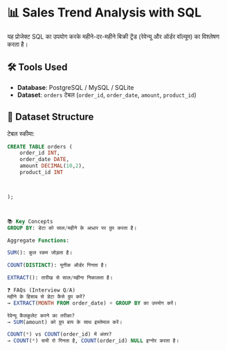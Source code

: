 # 📊 Sales Trend Analysis with SQL

यह प्रोजेक्ट SQL का उपयोग करके महीने-दर-महीने बिक्री ट्रेंड (रेवेन्यू और ऑर्डर वॉल्यूम) का विश्लेषण करता है।

## 🛠 Tools Used
- **Database**: PostgreSQL / MySQL / SQLite
- **Dataset**: `orders` टेबल (`order_id`, `order_date`, `amount`, `product_id`)

## 📂 Dataset Structure
टेबल स्कीमा:
```sql
CREATE TABLE orders (
    order_id INT,
    order_date DATE,
    amount DECIMAL(10,2),
    product_id INT



);



📚 Key Concepts
GROUP BY: डेटा को साल/महीने के आधार पर ग्रुप करता है।

Aggregate Functions:

SUM(): कुल रकम जोड़ता है।

COUNT(DISTINCT): यूनीक ऑर्डर गिनता है।

EXTRACT(): तारीख से साल/महीना निकालता है।

❓ FAQs (Interview Q/A)
महीने के हिसाब से डेटा कैसे ग्रुप करें?
→ EXTRACT(MONTH FROM order_date) + GROUP BY का उपयोग करें।

रेवेन्यू कैलकुलेट करने का तरीका?
→ SUM(amount) को ग्रुप बाय के साथ इस्तेमाल करें।

COUNT(*) vs COUNT(order_id) में अंतर?
→ COUNT(*) सभी रो गिनता है, COUNT(order_id) NULL इग्नोर करता है।

